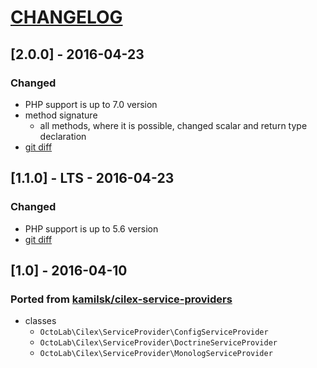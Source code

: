 [CHANGELOG](http://keepachangelog.com)
======================================

## [2.0.0] - 2016-04-23
### Changed
- PHP support is up to 7.0 version
- method signature
  - all methods, where it is possible, changed scalar and return type declaration
- [git diff](/../../compare/1.1.0...2.0.0)

## [1.1.0] - LTS - 2016-04-23
### Changed
- PHP support is up to 5.6 version
- [git diff](/../../compare/1.0...1.1.0)

## [1.0] - 2016-04-10
### Ported from [kamilsk/cilex-service-providers](https://github.com/kamilsk/CilexServiceProviders)
- classes
  - `OctoLab\Cilex\ServiceProvider\ConfigServiceProvider`
  - `OctoLab\Cilex\ServiceProvider\DoctrineServiceProvider`
  - `OctoLab\Cilex\ServiceProvider\MonologServiceProvider`
